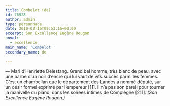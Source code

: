 ```yaml
---
title: Combelot (de)
id: 76928
author: admin
type: personnage
date: 2010-02-16T09:53:16+00:00
excerpt: Son Excellence Eugène Rougon
novel:
  - excellence
main_name: 'Combelot '
secondary_name: de

---
```

— Mari d&rsquo;Henriette Delestang. Grand bel homme, très blanc de peau, avec une barbe d&rsquo;un noir d&rsquo;encre qui lui vaut de vifs succès parmi les femmes. C&rsquo;est un chambellan que le département des Landes a nommé député, sur un désir formel exprimé par l&rsquo;empereur [11]. Il n&rsquo;a pas son pareil pour tourner la manivelle du piano, dans les soirées intimes de Compiègne [211]. _(Son Excellence Eugène Rougon.)_
